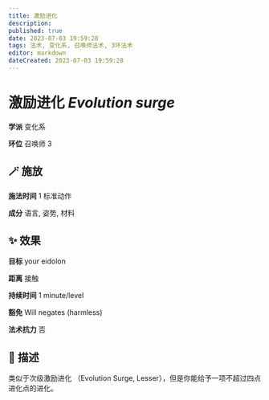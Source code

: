 ```yaml
---
title: 激励进化
description: 
published: true
date: 2023-07-03 19:59:28
tags: 法术, 变化系, 召唤师法术, 3环法术
editor: markdown
dateCreated: 2023-07-03 19:59:28
---
```


# **激励进化** *Evolution surge*

**学派** 变化系 

**环位** 召唤师 3

## 🪄 施放

**施法时间** 1 标准动作

**成分** 语言, 姿势, 材料

## ✨ 效果 

**目标** your eidolon 

**距离** 接触  

**持续时间** 1 minute/level 

**豁免** Will negates (harmless)

**法术抗力** 否

## 📖 描述

类似于次级激励进化 （Evolution Surge, Lesser），但是你能给予一项不超过四点进化点的进化。
    